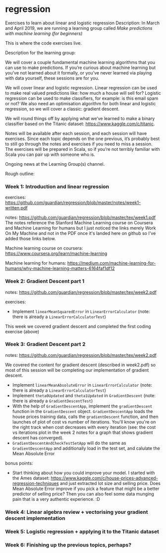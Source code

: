 # regression
Exercises to learn about linear and logistic regression
Description:
In March and April 2019, we are running a learning group called _Make predictions with machine learning (for beginners)_

This is where the code exercises live.

Description for the learning group:

We will cover a couple fundamental machine learning algorithms that you can use to make predictions. If you’re 
curious about machine learning but you’ve not learned about it formally, or you’ve never learned via playing with data 
yourself, these sessions are for you. 

We will cover linear and logistic regression. Linear regression can be used to make real valued predictions like: 
how much a house will sell for? Logistic regression can be used to make classifiers, for example: is this email spam or 
not? We also need an optimisation algorithm for both linear and logistic regression, so we will cover a classic: gradient 
descent.  

We will round things off by applying what we’ve learned to make a binary classifier based on the Titanic dataset: 
https://www.kaggle.com/c/titanic. 

Notes will be available after each session, and each session will have exercises. Since each topic depends on the one 
previous, it’s probably best to still go through the notes and exercises if you need to miss a session. The exercises will be prepared in Scala, so if you’re not terribly familiar with Scala you can pair up with someone who is. 

Ongoing news at the Learning Group(s) channel. 

Rough outline:

### Week 1: Introduction and linear regression

exercises: https://github.com/guardian/regression/blob/master/notes/week1-written.pdf

notes: https://github.com/guardian/regression/blob/master/tex/week1.pdf
The notes reference the Stanford Machine Learning course on Coursera and Machine Learning for humans but I just noticed the links merely Work On My Machine and not in the PDF once it's landed here on github so I've added those links below. 

Machine learning course on coursera: https://www.coursera.org/learn/machine-learning

Machine learning for humans: https://medium.com/machine-learning-for-humans/why-machine-learning-matters-6164faf1df12

### Week 2: Gradient Descent part 1

notes: https://github.com/guardian/regression/blob/master/tex/week2.pdf

exercises:
- Implement `linearMeanSquaredError` in `LinearErrorCalculator` (note: there is already a `LinearErrorCalculatorTest`)

This week we covered gradient descent and completed the first coding exercise (above)

### Week 3: Gradient Descent part 2 
notes: https://github.com/guardian/regression/blob/master/tex/week2.pdf

We covered the content for gradient descent (described in week2.pdf) so most of this session will be completing our implementation of gradient descent. 

- Implement `linearMeanAbsoluteError` in `LinearErrorCalculator` (note: there is already a `LinearErrorCalculatorTest`)
- Implement `theta0Updated` and `theta1Updated` in `GradientDescent` (note: there is already a `GradientDescentTest`)
- With the help of `GradientDescentApp`, implement the `gradientDescent` function in the `GradientDescent` object. `GradientDescentApp` loads the house prices training data, calls the `gradientDescent` function, and then launches of plot of cost vs number of iterations. You'll know you're on the right track when cost decreases with every iteration (see: the cost vs iterations plot in the week 2 notes for a graph that shows gradient descent has converged). 
- `GradientDescentAndCheckTestSetApp` will do the same as `GradientDescentApp` and additionally load in the test set, and calulate the Mean Absolute Error

bonus points:

- Start thinking about how you could improve your model. I started with the Ames dataset: https://www.kaggle.com/c/house-prices-advanced-regression-techniques and just extracted lot size and selling price. Does Mean Absolute Error improve if you pick a feature that might be a better predictor of selling price? Then you can also feel some data munging pain that is a very authentic experience. :D

### Week 4: Linear algebra review + vectorising your gradient descent implementation

### Week 5: Logistic regression + applying it to the Titanic dataset

### Week 6: Finishing up the previous topics, perhaps? 

